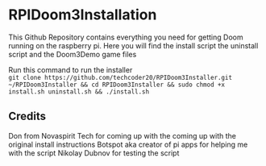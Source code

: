 # RPIDoom3Installation
This Github Repository contains everything you need for getting Doom running on the raspberry pi. Here you will find the install script the uninstall script and the Doom3Demo game files

Run this command to run the installer  
`git clone https://github.com/techcoder20/RPIDoom3Installer.git ~/RPIDoom3Installer && cd RPIDoom3Installer && sudo chmod +x install.sh uninstall.sh && ./install.sh`

## Credits
Don from Novaspirit Tech for coming up with the coming up with the original install instructions
Botspot aka creator of pi apps for helping me with the script
Nikolay Dubnov for testing the script
